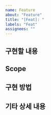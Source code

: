 ```yaml
---
name: Feature
about: "Feature"
title: "[Feat]: "
labels: "Feat"
assignees: ""
---
```


## 구현할 내용

<!-- 무엇을 만들 예정인지 설명해주세요 -->

## Scope

<!-- 어떤 workspace / 어떤 기능에 속하는지 -->

## 구현 방법

<!-- 어떻게 구현할 예정인지 단계별로 적어주세요 -->

## 기타 상세 내용

<!-- 참고할 만한 자료나 주의사항이 있다면 적어주세요 -->
